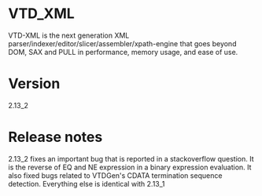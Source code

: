 # VTD_XML
VTD-XML is the next generation XML parser/indexer/editor/slicer/assembler/xpath-engine that goes beyond DOM, SAX and PULL in performance, memory usage, and ease of use.

# Version 
2.13_2

# Release notes
2.13_2 fixes an important bug that is reported in a stackoverflow question. It is the reverse of EQ and NE expression in a binary expression evaluation. It also fixed bugs related to VTDGen's CDATA termination sequence detection. Everything else is identical with 2.13_1

